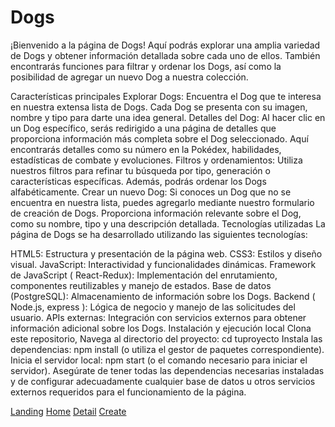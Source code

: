 # Dogs
¡Bienvenido a la página de Dogs! Aquí podrás explorar una amplia variedad de Dogs y obtener información detallada sobre cada uno de ellos. También encontrarás funciones para filtrar y ordenar los Dogs, así como la posibilidad de agregar un nuevo Dog a nuestra colección.

Características principales
Explorar Dogs: Encuentra el Dog que te interesa en nuestra extensa lista de Dogs. Cada Dog se presenta con su imagen, nombre y tipo para darte una idea general.
Detalles del Dog: Al hacer clic en un Dog específico, serás redirigido a una página de detalles que proporciona información más completa sobre el Dog seleccionado. Aquí encontrarás detalles como su número en la Pokédex, habilidades, estadísticas de combate y evoluciones.
Filtros y ordenamientos: Utiliza nuestros filtros para refinar tu búsqueda por tipo, generación o características específicas. Además, podrás ordenar los Dogs alfabéticamente.
Crear un nuevo Dog: Si conoces un Dog que no se encuentra en nuestra lista, puedes agregarlo mediante nuestro formulario de creación de Dogs. Proporciona información relevante sobre el Dog, como su nombre, tipo y una descripción detallada.
Tecnologías utilizadas
La página de Dogs se ha desarrollado utilizando las siguientes tecnologías:

HTML5: Estructura y presentación de la página web.
CSS3: Estilos y diseño visual.
JavaScript: Interactividad y funcionalidades dinámicas.
Framework de JavaScript ( React-Redux): Implementación del enrutamiento, componentes reutilizables y manejo de estados.
Base de datos (PostgreSQL): Almacenamiento de información sobre los Dogs.
Backend ( Node.js, express ): Lógica de negocio y manejo de las solicitudes del usuario.
APIs externas: Integración con servicios externos para obtener información adicional sobre los Dogs.
Instalación y ejecución local
Clona este repositorio,
Navega al directorio del proyecto: cd tuproyecto
Instala las dependencias: npm install (o utiliza el gestor de paquetes correspondiente).
Inicia el servidor local: npm start (o el comando necesario para iniciar el servidor).
Asegúrate de tener todas las dependencias necesarias instaladas y de configurar adecuadamente cualquier base de datos u otros servicios externos requeridos para el funcionamiento de la página.

[Landing](./PI-Dogs-main/client/src/Img/Pi%20dogs%20inicio.png)
[Home](./PI-Dogs-main/client/src/Img/Pi%20dogs%20home..png)
[Detail](./PI-Dogs-main/client/src/Img/Pi%20dogs%20detail.png)
[Create](./PI-Dogs-main/client/src/Img/Pi%20dogs%20create.png)
